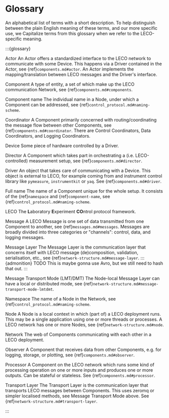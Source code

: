 # Glossary
An alphabetical list of terms with a short description.
To help distinguish between the plain English meaning of these terms, and our more specific use, we Capitalize terms from this glossary when we refer to the LECO-specific meaning.

:::{glossary}

Actor
    An Actor offers a standardized interface to the LECO network to communicate with some Device. This happens via a Driver contained in the Actor, see {ref}`components.md#actor`. An Actor implements the mapping/translation between LECO messages and the Driver's interface.

Component
    A type of entity, a set of which make up the LECO communication Network, see {ref}`components.md#components`.

Component name
    The individual name in a Node, under which a Component can be addressed, see {ref}`control_protocol.md#naming-scheme`.

Coordinator
    A Component primarily concerned with routing/coordinating the message flow between other Components, see {ref}`components.md#coordinator`.
    There are Control Coordinators, Data Coordinators, and Logging Coordinators.

Device
    Some piece of hardware controlled by a Driver.

Director
    A Component which takes part in orchestrating a (i.e. LECO-controlled) measurement setup, see {ref}`components.md#director`.

Driver
    An object that takes care of communicating with a Device. This object is external to LECO, for example coming from and instrument control library like `pymeasure`, `instrumentkit` or `yaq`. See {ref}`components.md#driver`.

Full name
    The name of a Component unique for the whole setup.
    It consists of the {ref}`namespace` and {ref}`component-name`, see {ref}`control_protocol.md#naming-scheme`.

LECO
    The **L**aboratory **E**xperiment **CO**ntrol protocol framework.

Message
    A LECO Message is one set of data transmitted from one Component to another, see {ref}`messages.md#messages`.
    Messages are broadly divided into three categories or "channels": control, data, and logging messages.

Message Layer
    The Message Layer is the communication layer that concerns itself with LECO message (de)composition, validation, serialisation, etc., see {ref}`network-structure.md#message-layer`.
    :::{admonition} TODO
    This is maybe gonna use Avro, but we still need to hash that out.
    :::

Message Transport Mode (LMT/DMT)
    The Node-local Message Layer can have a local or distributed mode, see {ref}`network-structure.md#message-transport-mode-lmtdmt`.

Namespace
    The name of a Node in the Network, see {ref}`control_protocol.md#naming-scheme`.

Node
    A Node is a local context in which (part of) a LECO deployment runs. 
    This may be a single application using one or more threads or processes. 
    A LECO network has one or more Nodes, see {ref}`network-structure.md#node`.

Network
    The web of Components communicating with each other in a LECO deployment.

Observer
    A Component that receives data from other Components, e.g. for logging, storage, or plotting, see {ref}`components.md#observer`.

Processor
    A Component on the LECO network which runs some kind of processing operation on one or more inputs and produces one or more outputs. Can be stateful or stateless. See {ref}`components.md#processor`.

Transport Layer
    The Transport Layer is the communication layer that transports LECO messages between Components.
    This uses zeromq or simpler localised methods, see Message Transport Mode above. See {ref}`network-structure.md#transport-layer`.

:::
